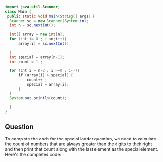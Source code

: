 ```java
import java.util.Scanner;
class Main {
 public static void main(String[] args) { 
  Scanner sc = new Scanner(System.in);
  int n = sc.nextInt();
  
  int[] array = new int[n];
  for (int i= 0 ; i <n;i++){
      array[i] = sc.nextInt();
      
  }
  int special = array[n-1];
  int count = 1 ;
  
  for (int i = n-2 ; i >=0 ; i--){
      if (array[i] > special) {
          count++ ;
          special = array[i];
      }
  }
  System.out.println(count);
  
  }
}

```

## Question
To complete the code for the special ladder question, 
we need to calculate the count of numbers that are always greater than the 
digits to their right and then print that count along with the 
last element as the special element. Here's the completed code:
